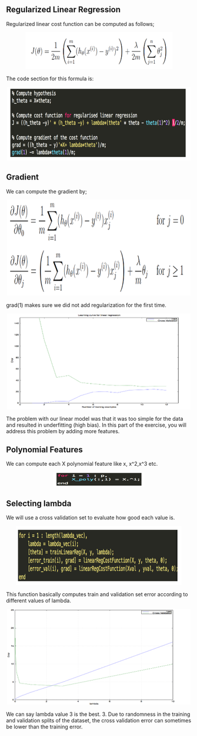 ## Regularized Linear Regression


Regularized linear cost function can be computed as follows;


<p align="center">
    <img src="https://github.com/yilmazvolkan/CourseraML/blob/master/Weeks/Week5/Res/1.png" width="400" height="100">
</p>


The code section for this formula is:


<p align="center">
    <img src="https://github.com/yilmazvolkan/CourseraML/blob/master/Weeks/Week5/Res/2.png" width="500" height="200">
</p>


## Gradient


We can compute the gradient by;


<p align="center">
    <img src="https://github.com/yilmazvolkan/CourseraML/blob/master/Weeks/Week5/Res/3.png" width="500" height="260">
</p>


grad(1) makes sure we did not add regularization for the first time.


<p align="center">
    <img src="https://github.com/yilmazvolkan/CourseraML/blob/master/Weeks/Week5/Res/4.png" width="500" height="260">
</p>


The problem with our linear model was that it was too simple for the data and resulted in underfitting (high bias). In this part of the exercise, you will address this problem by adding more features.


## Polynomial Features


We can compute each X polynomial feature like x, x^2,x^3 etc.


<p align="center">
    <img src="https://github.com/yilmazvolkan/CourseraML/blob/master/Weeks/Week5/Res/5.png" width="250" height="40">
</p>


## Selecting lambda


We will use a cross validation set to evaluate how good each  value is.


<p align="center">
    <img src="https://github.com/yilmazvolkan/CourseraML/blob/master/Weeks/Week5/Res/6.png" width="450" height="160">
</p>


This function basically computes train and validation set error according to different values of lambda.


<p align="center">
    <img src="https://github.com/yilmazvolkan/CourseraML/blob/master/Weeks/Week5/Res/7.png" width="500" height="260">
</p>


We can say lambda value 3 is the best. 3. Due to randomness in the training and validation splits of the dataset, the cross validation error can sometimes be lower than the training error.
